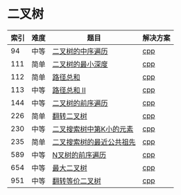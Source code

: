 # 二叉树

|索引|难度|题目|解决方案|
|----|----|----|--------|
|94|中等|[二叉树的中序遍历](https://leetcode-cn.com/problems/binary-tree-inorder-traversal/)|[cpp](../problem/94_inorderTraversal.md)|
|111|简单|[二叉树的最小深度](https://leetcode-cn.com/problems/minimum-depth-of-binary-tree/)|[cpp](../problem/111_minDepth.md)|
|112|简单|[路径总和](https://leetcode-cn.com/problems/path-sum/)|[cpp](../problem/112_hasPathSum.md)|
|113|中等|[路径总和 II](https://leetcode-cn.com/problems/path-sum-ii/)|[cpp](../problem/113_pathSum.md)|
|144|中等|[二叉树的前序遍历](https://leetcode-cn.com/problems/binary-tree-preorder-traversal/)|[cpp](../problem/144_preorderTraversal.md)|
|226|简单|[翻转二叉树](https://leetcode-cn.com/problems/invert-binary-tree/)|[cpp](../problem/226_invertTree.md)|
|230|中等|[二叉搜索树中第K小的元素](https://leetcode-cn.com/problems/kth-smallest-element-in-a-bst/)|[cpp](../problem/230_kthSmallest.md)|
|235|简单|[二叉搜索树的最近公共祖先](https://leetcode-cn.com/problems/lowest-common-ancestor-of-a-binary-search-tree/)|[cpp](../problem/235_lowestCommonAncestor.md)|
|589|中等|[N叉树的前序遍历](https://leetcode-cn.com/problems/n-ary-tree-preorder-traversal/)|[cpp](../problem/589_preorder.md)|
|654|中等|[最大二叉树](https://leetcode-cn.com/problems/maximum-binary-tree/)|[cpp](../problem/654_constructMaximumBinaryTree.md)|
|951|中等|[翻转等价二叉树](https://leetcode-cn.com/problems/flip-equivalent-binary-trees/)|[cpp](../problem/951_flipEquiv.md)|

